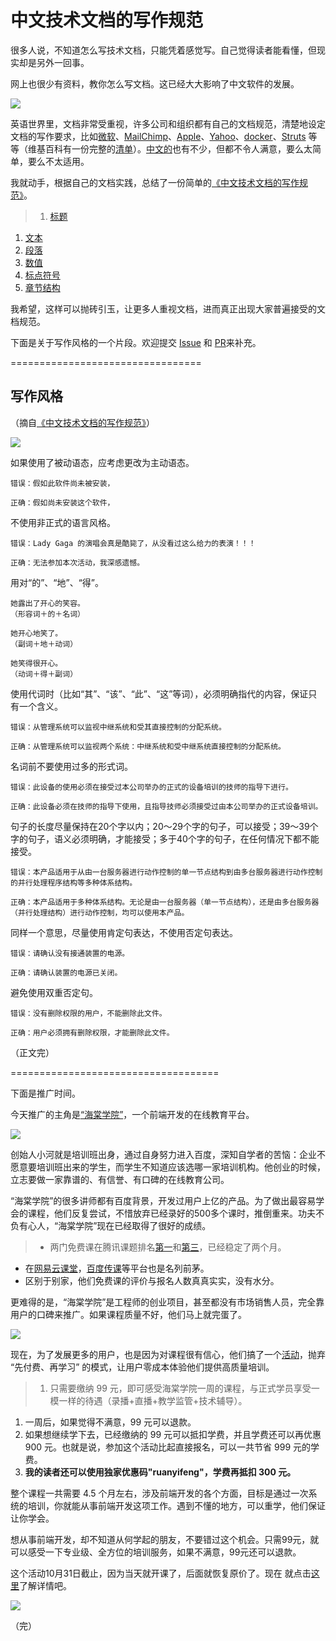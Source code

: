 # 中文技术文档的写作规范

很多人说，不知道怎么写技术文档，只能凭着感觉写。自己觉得读者能看懂，但现实却是另外一回事。

网上也很少有资料，教你怎么写文档。这已经大大影响了中文软件的发展。

![](http://www.ruanyifeng.com/blogimg/asset/2016/bg2016101801.jpg)

英语世界里，文档非常受重视，许多公司和组织都有自己的文档规范，清楚地设定文档的写作要求，比如[微软](https://www.microsoftpressstore.com/store/microsoft-manual-of-style-9780735648715)、[MailChimp](http://styleguide.mailchimp.com/)、[Apple](https://help.apple.com/asg/mac/2013/ASG_2013.pdf)、[Yahoo](https://www.amazon.com/dp/B003P8QDFU/ref=dp-kindle-redirect?_encoding=UTF8&btkr=1)、[docker](https://docs.docker.com/opensource/doc-style/)、[Struts](https://struts.apache.org/docs/documentation-style-guide.html) 等等（维基百科有一份完整的[清单](https://en.wikipedia.org/wiki/List_of_style_guides)）。[中文的](https://github.com/ruanyf/document-style-guide/blob/master/docs/reference.md)也有不少，但都不令人满意，要么太简单，要么不太适用。

我就动手，根据自己的文档实践，总结了一份简单的[《中文技术文档的写作规范》](https://github.com/ruanyf/document-style-guide)。

> 1. [标题](https://github.com/ruanyf/document-style-guide/blob/master/docs/title.md)
1. [文本](https://github.com/ruanyf/document-style-guide/blob/master/docs/text.md)
1. [段落](https://github.com/ruanyf/document-style-guide/blob/master/docs/paragraph.md)
1. [数值](https://github.com/ruanyf/document-style-guide/blob/master/docs/number.md)
1. [标点符号](https://github.com/ruanyf/document-style-guide/blob/master/docs/marks.md)
1. [章节结构](https://github.com/ruanyf/document-style-guide/blob/master/docs/structure.md)

我希望，这样可以抛砖引玉，让更多人重视文档，进而真正出现大家普遍接受的文档规范。

下面是关于写作风格的一个片段。欢迎提交 [Issue](https://github.com/ruanyf/document-style-guide/issues) 和 [PR](https://github.com/ruanyf/document-style-guide/pulls)来补充。

=================================

## 写作风格

（摘自[《中文技术文档的写作规范》](https://github.com/ruanyf/document-style-guide)）

![](http://www.ruanyifeng.com/blogimg/asset/2016/bg2016101802.jpg)

如果使用了被动语态，应考虑更改为主动语态。

```
错误：假如此软件尚未被安装，

正确：假如尚未安装这个软件，
```

不使用非正式的语言风格。

```
错误：Lady Gaga 的演唱会真是酷毙了，从没看过这么给力的表演！！！

正确：无法参加本次活动，我深感遗憾。
```

用对“的”、“地”、“得”。

```
她露出了开心的笑容。
（形容词＋的＋名词）

她开心地笑了。
（副词＋地＋动词）

她笑得很开心。
（动词＋得＋副词）
```

使用代词时（比如“其”、“该”、“此”、“这”等词），必须明确指代的内容，保证只有一个含义。

```
错误：从管理系统可以监视中继系统和受其直接控制的分配系统。

正确：从管理系统可以监视两个系统：中继系统和受中继系统直接控制的分配系统。
```

名词前不要使用过多的形式词。

```
错误：此设备的使用必须在接受过本公司举办的正式的设备培训的技师的指导下进行。

正确：此设备必须在技师的指导下使用，且指导技师必须接受过由本公司举办的正式设备培训。
```

句子的长度尽量保持在20个字以内；20～29个字的句子，可以接受；39～39个字的句子，语义必须明确，才能接受；多于40个字的句子，在任何情况下都不能接受。

```
错误：本产品适用于从由一台服务器进行动作控制的单一节点结构到由多台服务器进行动作控制的并行处理程序结构等多种体系结构。

正确：本产品适用于多种体系结构。无论是由一台服务器（单一节点结构），还是由多台服务器（并行处理结构）进行动作控制，均可以使用本产品。
```

同样一个意思，尽量使用肯定句表达，不使用否定句表达。

```
错误：请确认没有接通装置的电源。

正确：请确认装置的电源已关闭。
```

避免使用双重否定句。

```
错误：没有删除权限的用户，不能删除此文件。

正确：用户必须拥有删除权限，才能删除此文件。
```

（正文完）

====================================

下面是推广时间。

今天推广的主角是[“海棠学院”](http://apeclass.cn/)，一个前端开发的在线教育平台。

![](http://www.ruanyifeng.com/blogimg/asset/2016/bg2016101501.jpg)

创始人小河就是培训班出身，通过自身努力进入百度，深知自学者的苦恼：企业不愿意要培训班出来的学生，而学生不知道应该选哪一家培训机构。他创业的时候，立志要做一家靠谱的、有信誉、有口碑的在线教育公司。

“海棠学院”的很多讲师都有百度背景，开发过用户上亿的产品。为了做出最容易学会的课程，他们反复尝试，不惜放弃已经录好的500多个课时，推倒重来。功夫不负有心人，“海棠学院”现在已经取得了很好的成绩。

> - 两门免费课在腾讯课题排名[第一](https://ke.qq.com/course/149980)和[第三](https://ke.qq.com/course/151317)，已经稳定了两个月。
- 在[网易云课堂](http://study.163.com/course/courseMain.htm?courseId=1003225036)，[百度传课](http://www.chuanke.com/v7521771-188496-1055254.html)等平台也是名列前茅。
- 区别于别家，他们免费课的评价与报名人数真真实实，没有水分。

更难得的是，“海棠学院”是工程师的创业项目，甚至都没有市场销售人员，完全靠用户的口碑来推广。如果课程质量不好，他们马上就完蛋了。

![](http://www.ruanyifeng.com/blogimg/asset/2016/bg2016101502.jpg)

现在，为了发展更多的用户，也是因为对课程很有信心，他们搞了一个[活动](http://apeclass.cn/99/index.html)，抛弃 “先付费、再学习” 的模式，让用户零成本体验他们提供高质量培训。

> 1. 只需要缴纳 99 元，即可感受海棠学院一周的课程，与正式学员享受一模一样的待遇（录播+直播+教学监管+技术辅导）。
1. 一周后，如果觉得不满意，99 元可以退款。
1. 如果想继续学下去，已经缴纳的 99 元可以抵扣学费，并且学费还可以再优惠 900 元。也就是说，参加这个活动比起直接报名，可以一共节省 999 元的学费。
1. **我的读者还可以使用独家优惠码"ruanyifeng"，学费再抵扣 300 元。**

整个课程一共需要 4.5 个月左右，涉及前端开发的各个方面，目标是通过一次系统的培训，你就能从事前端开发这项工作。遇到不懂的地方，可以重学，他们保证让你学会。

想从事前端开发，却不知道从何学起的朋友，不要错过这个机会。只需99元，就可以感受一下专业级、全方位的培训服务，如果不满意，99元还可以退款。

这个活动10月31日截止，因为当天就开课了，后面就恢复原价了。现在 就点击[这里](http://apeclass.cn/99/index.html)了解详情吧。

![](http://www.ruanyifeng.com/blogimg/asset/2016/bg2016101503.jpg)

（完）
